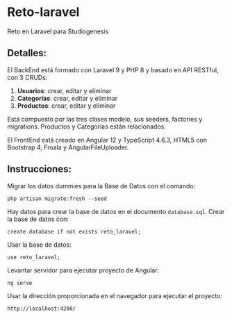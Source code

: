 # Reto-laravel
Reto en Laravel para Studiogenesis

## Detalles:
El BackEnd está formado con Laravel 9 y PHP 8 y basado en API RESTful, con 3 CRUDs:
1) **Usuarios**: crear, editar y eliminar
2) **Categorías**: crear, editar y eliminar
3) **Productos**: crear, editar y eliminar

Está compuesto por las tres clases modelo, sus seeders, factories y migrations.
Productos y Categorías están relacionados.

El FrontEnd está creado en Angular 12 y TypeScript 4.6.3, HTML5 con Bootstrap 4, Froala y AngularFileUploader.

## Instrucciones:
Migrar los datos dummies para la Base de Datos con el comando:

`php artisan migrate:fresh --seed`

Hay datos para crear la base de datos en el documento `database.sql`.
Crear la base de datos con:

`create database if not exists reto_laravel;`

Usar la base de datos:

`use reto_laravel;`

Levantar servidor para ejecutar proyecto de Angular:

`ng serve`

Usar la dirección proporcionada en el navegador para ejecutar el proyecto:

`http://localhost:4200/`

